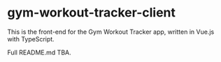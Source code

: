 # gym-workout-tracker-client

This is the front-end for the Gym Workout Tracker app, written in Vue.js with TypeScript.

Full README.md TBA.
